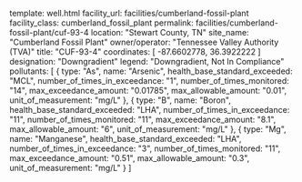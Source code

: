 template: well.html
facility_url: facilities/cumberland-fossil-plant
facility_class: cumberland_fossil_plant
permalink: facilities/cumberland-fossil-plant/cuf-93-4
location: "Stewart County, TN"
site_name: "Cumberland Fossil Plant"
owner/operator: "Tennessee Valley Authority (TVA)"
title: "CUF-93-4"
coordinates: [
  -87.6602778,
  36.3922222
]
designation: "Downgradient"
legend: "Downgradient, Not In Compliance"
pollutants: [
  {
  type: "As",
  name: "Arsenic",
  health_base_standard_exceeded: "MCL",
  number_of_times_in_exceedance: "1",
  number_of_times_monitored: "14",
  max_exceedance_amount: "0.01785",
  max_allowable_amount: "0.01",
  unit_of_measurement: "mg/L"
  },
  {
  type: "B",
  name: "Boron",
  health_base_standard_exceeded: "LHA",
  number_of_times_in_exceedance: "11",
  number_of_times_monitored: "11",
  max_exceedance_amount: "8.1",
  max_allowable_amount: "6",
  unit_of_measurement: "mg/L"
  },
  {
  type: "Mg",
  name: "Manganese",
  health_base_standard_exceeded: "LHA",
  number_of_times_in_exceedance: "3",
  number_of_times_monitored: "11",
  max_exceedance_amount: "0.51",
  max_allowable_amount: "0.3",
  unit_of_measurement: "mg/L"
  }
]
